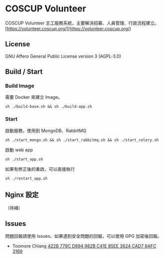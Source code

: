 # COSCUP Volunteer
COSCUP Volunteer 志工服務系統，主要解決招募、人員管理、行政流程建立。
[https://volunteer.coscup.org/](https://volunteer.coscup.org/)

## License
GNU Affero General Public License version 3 (AGPL-3.0)

## Build / Start

### Build Image
需要 Docker 來建立 Image。

    sh ./build-base.sh && sh ./build-app.sh

### Start
啟動服務，使用到 MongoDB、RabbitMQ

    sh ./start_mongo.sh && sh ./start_rabbitmq.sh && sh ./start_celery.sh

啟動 web app

    sh ./start_app.sh

如果有修正後的重啟，可以直接執行

    sh ./restart_app.sh

## Nginx 設定
（待補）

## Issues
問題回報請使用 Issues、如果遇到安全問題的回報，可以使用 GPG 加密後回報。

- Toomore Chiang [422B 779C D894 982B C41E 85EE 3624 CAD7 8AFC 3169](https://keyserver.ubuntu.com/pks/lookup?search=0x422b779cd894982bc41e85ee3624cad78afc3169&fingerprint=on&op=index)

